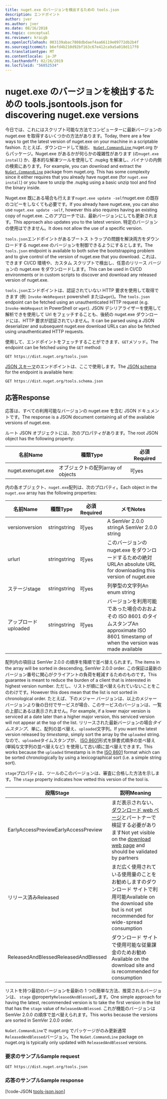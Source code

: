 ```yaml
---
title: nuget.exe のバージョンを検出するための tools.json
description: エンドポイント
author: jver
ms.author: jver
ms.date: 08/16/2018
ms.topic: conceptual
ms.reviewer: kraigb
ms.openlocfilehash: 003139abac7808dbdaef4aa66119e09772db2b4f
ms.sourcegitcommit: b6efd4b210d92bf163c67e412ca9a5a018d117f0
ms.translationtype: MT
ms.contentlocale: ja-JP
ms.lasthandoff: 02/26/2019
ms.locfileid: "56852534"
---
```

# <a name="toolsjson-for-discovering-nugetexe-versions"></a><span data-ttu-id="039fc-103">nuget.exe のバージョンを検出するための tools.json</span><span class="sxs-lookup"><span data-stu-id="039fc-103">tools.json for discovering nuget.exe versions</span></span>

<span data-ttu-id="039fc-104">今日では、これにはスクリプト可能な方法でコンピューターに最新バージョンの nuget.exe を取得するいくつかの方法があります。</span><span class="sxs-lookup"><span data-stu-id="039fc-104">Today, there are a few ways to get the latest version of nuget.exe on your machine in a scriptable fashion.</span></span> <span data-ttu-id="039fc-105">たとえば、ダウンロードして抽出、 [ `NuGet.CommandLine` ](https://www.nuget.org/packages/NuGet.CommandLine/) nuget.org からパッケージ。Nuget.exe があるかが何らかの複雑性があります (の`nuget.exe install`) か、基本的な解凍ツールを使用して .nupkg を解凍し、バイナリの内側の検索にあります。</span><span class="sxs-lookup"><span data-stu-id="039fc-105">For example, you can download and extract the [`NuGet.CommandLine`](https://www.nuget.org/packages/NuGet.CommandLine/) package from nuget.org. This has some complexity since it either requires that you already have nuget.exe (for `nuget.exe install`) or you have to unzip the .nupkg using a basic unzip tool and find the binary inside.</span></span>

<span data-ttu-id="039fc-106">Nuget.exe 既にある場合も行えます`nuget.exe update -self`nuget.exe の既存のコピーをしなくても必要です。</span><span class="sxs-lookup"><span data-stu-id="039fc-106">If you already have nuget.exe, you can also use `nuget.exe update -self`, however this also requires having an existing copy of nuget.exe.</span></span> <span data-ttu-id="039fc-107">このアプローチでは、最新バージョンにしても更新されます。</span><span class="sxs-lookup"><span data-stu-id="039fc-107">This approach also updates you to the latest version.</span></span> <span data-ttu-id="039fc-108">特定のバージョンの使用はできません。</span><span class="sxs-lookup"><span data-stu-id="039fc-108">It does not allow the use of a specific version.</span></span>

<span data-ttu-id="039fc-109">`tools.json`エンドポイントがあるブートス トラップの問題を解決両方をダウンロードする nuget.exe のバージョンを制御できるようにするとします。</span><span class="sxs-lookup"><span data-stu-id="039fc-109">The `tools.json` endpoint is available to both solve the bootstrapping problem and to give control of the version of nuget.exe that you download.</span></span> <span data-ttu-id="039fc-110">これは、できます CI/CD 環境や、カスタム スクリプトで検出し、任意のリリース バージョンの nuget.exe をダウンロードします。</span><span class="sxs-lookup"><span data-stu-id="039fc-110">This can be used in CI/CD environments or in custom scripts to discover and download any released version of nuget.exe.</span></span>

<span data-ttu-id="039fc-111">`tools.json`エンドポイントは、認証されていない HTTP 要求を使用して取得できます (例: `Invoke-WebRequest` powershell または`wget`)。</span><span class="sxs-lookup"><span data-stu-id="039fc-111">The `tools.json` endpoint can be fetched using an unauthenticated HTTP request (e.g. `Invoke-WebRequest` in PowerShell or `wget`).</span></span> <span data-ttu-id="039fc-112">JSON デシリアライザーを使用して解析できを使用して Url をフェッチすることも、後続の nuget.exe ダウンロードには、HTTP 要求が認証されていません。</span><span class="sxs-lookup"><span data-stu-id="039fc-112">It can be parsed using a JSON deserializer and subsequent nuget.exe download URLs can also be fetched using unauthenticated HTTP requests.</span></span>

<span data-ttu-id="039fc-113">使用して、エンドポイントをフェッチすることができます、`GET`メソッド。</span><span class="sxs-lookup"><span data-stu-id="039fc-113">The endpoint can be fetched using the `GET` method:</span></span>

    GET https://dist.nuget.org/tools.json

<span data-ttu-id="039fc-114">[JSON スキーマ](http://json-schema.org/)のエンドポイントは、ここで使用します。</span><span class="sxs-lookup"><span data-stu-id="039fc-114">The [JSON schema](http://json-schema.org/) for the endpoint is available here:</span></span>

    GET https://dist.nuget.org/tools.schema.json

## <a name="response"></a><span data-ttu-id="039fc-115">応答</span><span class="sxs-lookup"><span data-stu-id="039fc-115">Response</span></span>

<span data-ttu-id="039fc-116">応答は、すべての利用可能なバージョンの nuget.exe を含む JSON ドキュメントです。</span><span class="sxs-lookup"><span data-stu-id="039fc-116">The response is a JSON document containing all of the available versions of nuget.exe.</span></span>

<span data-ttu-id="039fc-117">ルート JSON オブジェクトには、次のプロパティがあります。</span><span class="sxs-lookup"><span data-stu-id="039fc-117">The root JSON object has the following property:</span></span>

<span data-ttu-id="039fc-118">名前</span><span class="sxs-lookup"><span data-stu-id="039fc-118">Name</span></span>      | <span data-ttu-id="039fc-119">種類</span><span class="sxs-lookup"><span data-stu-id="039fc-119">Type</span></span>             | <span data-ttu-id="039fc-120">必須</span><span class="sxs-lookup"><span data-stu-id="039fc-120">Required</span></span>
--------- | ---------------- | --------
<span data-ttu-id="039fc-121">nuget.exe</span><span class="sxs-lookup"><span data-stu-id="039fc-121">nuget.exe</span></span> | <span data-ttu-id="039fc-122">オブジェクトの配列</span><span class="sxs-lookup"><span data-stu-id="039fc-122">array of objects</span></span> | <span data-ttu-id="039fc-123">可</span><span class="sxs-lookup"><span data-stu-id="039fc-123">yes</span></span>

<span data-ttu-id="039fc-124">内の各オブジェクト、`nuget.exe`配列は、次のプロパティ。</span><span class="sxs-lookup"><span data-stu-id="039fc-124">Each object in the `nuget.exe` array has the following properties:</span></span>

<span data-ttu-id="039fc-125">名前</span><span class="sxs-lookup"><span data-stu-id="039fc-125">Name</span></span>     | <span data-ttu-id="039fc-126">種類</span><span class="sxs-lookup"><span data-stu-id="039fc-126">Type</span></span>   | <span data-ttu-id="039fc-127">必須</span><span class="sxs-lookup"><span data-stu-id="039fc-127">Required</span></span> | <span data-ttu-id="039fc-128">メモ</span><span class="sxs-lookup"><span data-stu-id="039fc-128">Notes</span></span>
-------- | ------ | -------- | -----
<span data-ttu-id="039fc-129">version</span><span class="sxs-lookup"><span data-stu-id="039fc-129">version</span></span>  | <span data-ttu-id="039fc-130">string</span><span class="sxs-lookup"><span data-stu-id="039fc-130">string</span></span> | <span data-ttu-id="039fc-131">可</span><span class="sxs-lookup"><span data-stu-id="039fc-131">yes</span></span>      | <span data-ttu-id="039fc-132">A SemVer 2.0.0 string</span><span class="sxs-lookup"><span data-stu-id="039fc-132">A SemVer 2.0.0 string</span></span>
<span data-ttu-id="039fc-133">url</span><span class="sxs-lookup"><span data-stu-id="039fc-133">url</span></span>      | <span data-ttu-id="039fc-134">string</span><span class="sxs-lookup"><span data-stu-id="039fc-134">string</span></span> | <span data-ttu-id="039fc-135">可</span><span class="sxs-lookup"><span data-stu-id="039fc-135">yes</span></span>      | <span data-ttu-id="039fc-136">このバージョンの nuget.exe をダウンロードするための絶対 URL</span><span class="sxs-lookup"><span data-stu-id="039fc-136">An absolute URL for downloading this version of nuget.exe</span></span>
<span data-ttu-id="039fc-137">ステージ</span><span class="sxs-lookup"><span data-stu-id="039fc-137">stage</span></span>    | <span data-ttu-id="039fc-138">string</span><span class="sxs-lookup"><span data-stu-id="039fc-138">string</span></span> | <span data-ttu-id="039fc-139">可</span><span class="sxs-lookup"><span data-stu-id="039fc-139">yes</span></span>      | <span data-ttu-id="039fc-140">列挙型の文字列</span><span class="sxs-lookup"><span data-stu-id="039fc-140">An enum string</span></span>
<span data-ttu-id="039fc-141">アップロード</span><span class="sxs-lookup"><span data-stu-id="039fc-141">uploaded</span></span> | <span data-ttu-id="039fc-142">string</span><span class="sxs-lookup"><span data-stu-id="039fc-142">string</span></span> | <span data-ttu-id="039fc-143">可</span><span class="sxs-lookup"><span data-stu-id="039fc-143">yes</span></span>      | <span data-ttu-id="039fc-144">バージョンを利用可能であった場合のおおよその ISO 8601 のタイムスタンプ</span><span class="sxs-lookup"><span data-stu-id="039fc-144">An approximate ISO 8601 timestamp of when the version was made available</span></span>

<span data-ttu-id="039fc-145">配列内の項目は SemVer 2.0.0 の順序を降順で並べ替えられます。</span><span class="sxs-lookup"><span data-stu-id="039fc-145">The items in the array will be sorted in descending, SemVer 2.0.0 order.</span></span> <span data-ttu-id="039fc-146">この保証は最新のバージョン番号に関心がクライアントの負荷を軽減するためのものです。</span><span class="sxs-lookup"><span data-stu-id="039fc-146">This guarantee is meant to reduce the burden of a client that is interested in highest version number.</span></span> <span data-ttu-id="039fc-147">ただし、リストが順に並べ替えられていないことをこのわけです。</span><span class="sxs-lookup"><span data-stu-id="039fc-147">However this does mean that the list is not sorted in chronological order.</span></span> <span data-ttu-id="039fc-148">たとえば、下のメジャー バージョンは、以上のメジャー バージョンより後の日付でサービスが場合、このサービスのバージョンは、一覧の上部にあるは表示されません。</span><span class="sxs-lookup"><span data-stu-id="039fc-148">For example, if a lower major version is serviced at a date later than a higher major version, this serviced version will not appear at the top of the list.</span></span> <span data-ttu-id="039fc-149">リリースされた最新バージョンの場合*タイムスタンプ*、単に、配列の並べ替え、`uploaded`文字列。</span><span class="sxs-lookup"><span data-stu-id="039fc-149">If you want the latest version released by *timestamp*, simply sort the array by the `uploaded` string.</span></span> <span data-ttu-id="039fc-150">なので、`uploaded`タイムスタンプが、 [ISO 8601](https://www.iso.org/iso-8601-date-and-time-format.html)形式を辞書式順序の並べ替え (単純な文字列の並べ替えなど) を使用して古い順に並べ替えできます。</span><span class="sxs-lookup"><span data-stu-id="039fc-150">This works because the `uploaded` timestamp is in the [ISO 8601](https://www.iso.org/iso-8601-date-and-time-format.html) format which can be sorted chronologically by using a lexicographical sort (i.e. a simple string sort).</span></span>

<span data-ttu-id="039fc-151">`stage`プロパティは、ツールのこのバージョンは、審査に合格した方法を示します。</span><span class="sxs-lookup"><span data-stu-id="039fc-151">The `stage` property indicates how vetted this version of the tool is.</span></span> 

<span data-ttu-id="039fc-152">段階</span><span class="sxs-lookup"><span data-stu-id="039fc-152">Stage</span></span>              | <span data-ttu-id="039fc-153">説明</span><span class="sxs-lookup"><span data-stu-id="039fc-153">Meaning</span></span>
------------------ | ------
<span data-ttu-id="039fc-154">EarlyAccessPreview</span><span class="sxs-lookup"><span data-stu-id="039fc-154">EarlyAccessPreview</span></span> | <span data-ttu-id="039fc-155">まだ表示されない、[ダウンロード web ページ](https://www.nuget.org/downloads)とパートナーで検証する必要があります</span><span class="sxs-lookup"><span data-stu-id="039fc-155">Not yet visible on the [download web page](https://www.nuget.org/downloads) and should be validated by partners</span></span>
<span data-ttu-id="039fc-156">リリース済み</span><span class="sxs-lookup"><span data-stu-id="039fc-156">Released</span></span>           | <span data-ttu-id="039fc-157">まだ広く使用されている使用量のことをお勧めしますのダウンロード サイトで利用可能</span><span class="sxs-lookup"><span data-stu-id="039fc-157">Available on the download site but is not yet recommended for wide-spread consumption</span></span>
<span data-ttu-id="039fc-158">ReleasedAndBlessed</span><span class="sxs-lookup"><span data-stu-id="039fc-158">ReleasedAndBlessed</span></span> | <span data-ttu-id="039fc-159">ダウンロード サイトで使用可能な従量課金のためお勧め</span><span class="sxs-lookup"><span data-stu-id="039fc-159">Available on the download site and is recommended for consumption</span></span>

<span data-ttu-id="039fc-160">リストを持つ最初のバージョンを最新の 1 つの簡単な方法、推奨されるバージョンは、 `stage` @property`ReleasedAndBlessed`します。</span><span class="sxs-lookup"><span data-stu-id="039fc-160">One simple approach for having the latest, recommended version is to take the first version in the list that has the `stage` value of `ReleasedAndBlessed`.</span></span> <span data-ttu-id="039fc-161">これが機能のバージョンは SemVer 2.0.0 の順序で並べ替えられます。</span><span class="sxs-lookup"><span data-stu-id="039fc-161">This works because the versions are sorted in SemVer 2.0.0 order.</span></span>

<span data-ttu-id="039fc-162">`NuGet.CommandLine`で nuget.org でパッケージがのみ更新通常`ReleasedAndBlessed`バージョン。</span><span class="sxs-lookup"><span data-stu-id="039fc-162">The `NuGet.CommandLine` package on nuget.org is typically only updated with `ReleasedAndBlessed` versions.</span></span>

### <a name="sample-request"></a><span data-ttu-id="039fc-163">要求のサンプル</span><span class="sxs-lookup"><span data-stu-id="039fc-163">Sample request</span></span>

    GET https://dist.nuget.org/tools.json

### <a name="sample-response"></a><span data-ttu-id="039fc-164">応答のサンプル</span><span class="sxs-lookup"><span data-stu-id="039fc-164">Sample response</span></span>

[!code-JSON [tools-json.json](./_data/tools-json.json)]

